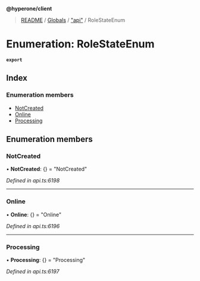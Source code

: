 **@hyperone/client**

> [README](../README.md) / [Globals](../globals.md) / ["api"](../modules/_api_.md) / RoleStateEnum

# Enumeration: RoleStateEnum

**`export`** 

## Index

### Enumeration members

* [NotCreated](_api_.rolestateenum.md#notcreated)
* [Online](_api_.rolestateenum.md#online)
* [Processing](_api_.rolestateenum.md#processing)

## Enumeration members

### NotCreated

•  **NotCreated**: {} = "NotCreated"

*Defined in api.ts:6198*

___

### Online

•  **Online**: {} = "Online"

*Defined in api.ts:6196*

___

### Processing

•  **Processing**: {} = "Processing"

*Defined in api.ts:6197*
